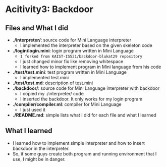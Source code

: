 # Acitivity3: Backdoor

## Files and What I did

* **./interpreter/**: source code for Mini Language interpreter
    * I implemented the interpreter based on the given skeleton code
* **./login/login.mini**: login program written in Mini Language
    * `I forked from KAIST-IS521/backdoor-blukat29 repository`
    * I just changed minor fix like removing whitespace
    * I learned how to implement program in Mini language from his code
* **./test/test.mini**: test program written in Mini Language
    * I implemented test.mini
* **./test/test.md**: description of test.mini
* **./backdoor/**: source code for Mini Language interpreter with backdoor
    * I copied my ./interpreter/ code
    * I inserted the backdoor. It only works for my login program
* **./compiler/compiler.ml**: compiler for Mini Language
    * I just used it
* **./README.md**: simple lists what I did for each file and what I learned

## What I learned

* I learned how to implement simple interpreter and how to insert backdoor in the interpreter.
* So, if some guys create both program and running environment that I use, I might be in danger.
